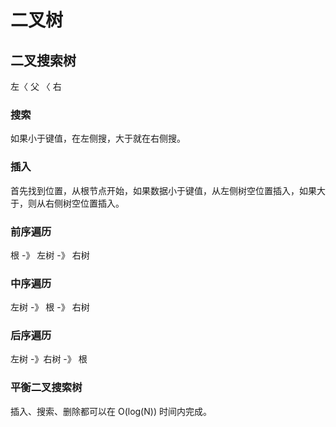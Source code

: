 # 二叉树
## 二叉搜索树
左〈 父 〈 右

### 搜索
如果小于键值，在左侧搜，大于就在右侧搜。

### 插入
首先找到位置，从根节点开始，如果数据小于键值，从左侧树空位置插入，如果大于，则从右侧树空位置插入。

### 前序遍历
根 -》 左树 -》 右树

### 中序遍历
左树 -》 根 -》 右树

### 后序遍历
左树 -》右树 -》 根

### 平衡二叉搜索树
插入、搜索、删除都可以在 O(log(N)) 时间内完成。